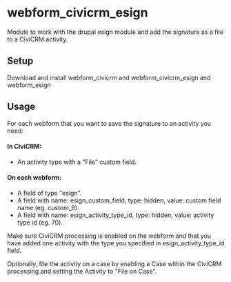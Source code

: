 # webform_civicrm_esign

Module to work with the drupal esign module and add the signature as a file to a CiviCRM activity.

## Setup
Download and install webform_civicrm and webform_civicrm_esign and webform_esign

## Usage
For each webform that you want to save the signature to an activity you need:

#### In CiviCRM:

* An activity type with a "File" custom field.

#### On each webform:

* A field of type "esign".
* A field with name: esign_custom_field, type: hidden, value: custom field name (eg. custom_9).
* A field with name: esign_activity_type_id, type: hidden, value: activity type id (eg. 70).

Make sure CiviCRM processing is enabled on the webform and that you have added one activity with the type you specified in esign_activity_type_id field.

Optionally, file the activity on a case by enabling a Case within the CiviCRM processing and setting the Activity to "File on Case". 
